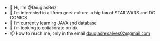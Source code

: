 - 👋 Hi, I’m @DouglasReiz
- 👀 I’m interested in all from geek culture, a big fan of STAR WARS and DC COMICS
- 🌱 I’m currently learning JAVA and database
- 💞️ I’m looking to collaborate on idk
- 📫 How to reach me, only in the email douglasreisalves02@gmail.com

<!---
DouglasReiz/DouglasReiz is a ✨ special ✨ repository because its `README.md` (this file) appears on your GitHub profile.
You can click the Preview link to take a look at your changes.
--->
